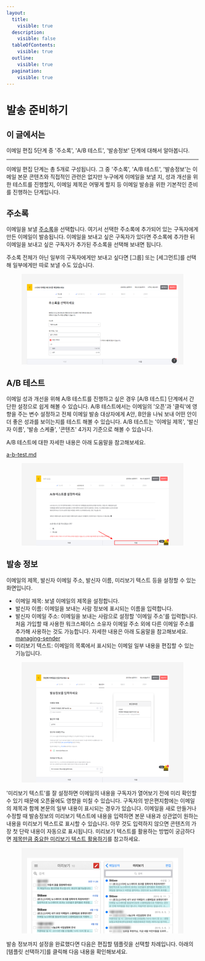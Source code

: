 ```yaml
---
layout:
  title:
    visible: true
  description:
    visible: false
  tableOfContents:
    visible: true
  outline:
    visible: true
  pagination:
    visible: true
---
```


# 발송 준비하기

## 이 글에서는

이메일 편집 5단계 중 '주소록', 'A/B 테스트', '발송정보' 단계에 대해서 알아봅니다.

***

이메일 편집 단계는 총 5개로 구성됩니다. 그 중 '주소록', 'A/B 테스트', '발송정보'는 이메일 본문 콘텐츠와 직접적인 관련은 없지만 누구에게 이메일을 보낼 지, 성과 개선을 위한 테스트를 진행할지, 이메일 제목은 어떻게 할지 등 이메일 발송을 위한 기본적인 준비를 진행하는 단계입니다.



## 주소록

이메일을 보낼 [주소록](broken-reference)을 선택합니다. 여기서 선택한 주소록에 추가되어 있는 구독자에게 만든 이메일이 발송됩니다. 이메일을 보내고 싶은 구독자가 있다면 주소록에 추가한 뒤 이메일을 보내고 싶은 구독자가 추가된 주소록을 선택해 보내면 됩니다.&#x20;

주소록 전체가 아닌 일부의 구독자에게만 보내고 싶다면 \[그룹] 또는 \[세그먼트]를 선택해 일부에게만 따로 보낼 수도 있습니다.

<figure><img src="../../.gitbook/assets/주소록 선택.png" alt=""><figcaption></figcaption></figure>

## A/B 테스트

이메일 성과 개선을 위해 A/B 테스트를 진행하고 싶은 경우 \[A/B 테스트] 단계에서 간단한 설정으로 쉽게 해볼 수 있습니다. A/B 테스트에서는 이메일의 '오픈'과 '클릭'에 영향을 주는 변수 설정하고 전체 이메일 발송 대상자에게 A안, B안을 나눠 보내 어떤 안이 더 좋은 성과를 보이는지를 테스트 해볼 수 있습니다. A/B 테스트는 '이메일 제목', '발신자 이름', '발송 스케쥴', '콘텐츠' 4가지 기준으로 해볼 수 있습니다.

A/B 테스트에 대한 자세한 내용은 아래 도움말을 참고해보세요.

[a-b-test.md](../a-b-test.md "mention")

<figure><img src="../../.gitbook/assets/image (1) (1).png" alt=""><figcaption></figcaption></figure>



## 발송 정보 <a href="#send-info" id="send-info"></a>

이메일의 제목, 발신자 이메일 주소,  발신자 이름, 미리보기 텍스트 등을 설정할 수 있는 화면입니다.&#x20;

* 이메일 제목: 보낼 이메일의 제목을 설정합니다.
* 발신자 이름: 이메일을 보내는 사람 정보에 표시되는 이름을 입력합니다.
* 발신자 이메일 주소: 이메일을 보내는 사람으로 설정할 '이메일 주소'를 입력합니다. 처음 가입할 때 사용한 워크스페이스 소유자 이메일 주소 외에 다른 이메일 주소를 추가해 사용하는 것도 가능합니다. 자세한 내용은 아래 도움말을 참고해보세요.\
  [managing-sender](../managing-sender/ "mention")
* 미리보기 텍스트: 이메일의 목록에서 표시되는 이메일 일부 내용을 편집할 수 있는 기능입니다.&#x20;

<figure><img src="../../.gitbook/assets/image (1) (1) (1).png" alt=""><figcaption></figcaption></figure>

'미리보기 텍스트'를 잘 설정하면 이메일의 내용을 구독자가 열어보기 전에 미리 확인할 수 있기 때문에 오픈율에도 영향을 미칠 수 있습니다. 구독자의 받은편지함에는 이메일의 제목과 함께 본문의 일부 내용이 표시되는 경우가 있습니다. 이메일을 새로 만들거나 수정할 때 발송정보의 미리보기 텍스트에 내용을 입력하면 본문 내용과 상관없이 원하는 내용을 미리보기 텍스트로 표시할 수 있습니다. 아무 것도 입력하지 않으면 콘텐츠의 가장 첫 단락 내용이 자동으로 표시됩니다. 미리보기 텍스트를 활용하는 방법이 궁금하다면 [제목만큼 중요한 미리보기 텍스트 활용하기](https://blog.stibee.com/150624-68fa20cb9978)를 참고하세요.

<figure><img src="../../.gitbook/assets/미리보기 텍스트.png" alt=""><figcaption></figcaption></figure>

발송 정보까지 설정을 완료했다면 다음은 편집할 템플릿을 선택할 차례입니다. 아래의 \[템플릿 선택하기]를 클릭해 다음 내용을 확인해보세요.

